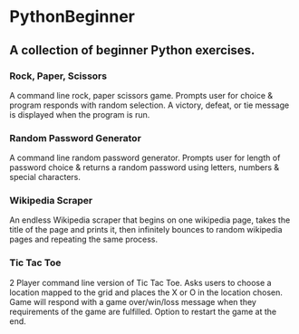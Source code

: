 # PythonBeginner

## A collection of beginner Python exercises.

### Rock, Paper, Scissors
A command line rock, paper scissors game. Prompts user for choice & program responds with random selection. A victory, defeat, or tie message is displayed when the program is run. 

### Random Password Generator
A command line random password generator. Prompts user for length of password choice & returns a random password using letters, numbers & special characters. 

### Wikipedia Scraper
An endless Wikipedia scraper that begins on one wikipedia page, takes the title of the page and prints it, then infinitely bounces to random wikipedia pages and repeating the same process. 

### Tic Tac Toe
2 Player command line version of Tic Tac Toe. Asks users to choose a location mapped to the grid and places the X or O in the location chosen. Game will respond with a game over/win/loss message when they requirements of the game are fulfilled. Option to restart the game at the end. 